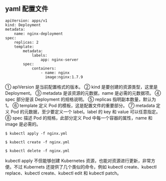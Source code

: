 ## yaml 配置文件

```
apiVersion: apps/v1
kind: Deployment
metadata:
    name: nginx-deployment
spec:
    replicas: 2
    template:
        metadata:
            labels:
                app: nginx-server
        spec:
            containers:
                - name: nginx
                  image:nginx:1.7.9
```

① apiVersion 是当前配置格式的版本。
② kind 是要创建的资源类型，这里是 Deployment。
③ metadata 是该资源的元数据，name 是必需的元数据项。
④ spec 部分是该 Deployment 的规格说明。
⑤ replicas 指明副本数量，默认为 1。
⑥ template 定义 Pod 的模板，这是配置文件的重要部分。
⑦ metadata 定义 Pod 的元数据，至少要定义一个 label。label 的 key 和 value 可以任意指定。
⑧ spec 描述 Pod 的规格，此部分定义 Pod 中每一个容器的属性，name 和 image 是必需的。

```
$ kubectl apply -f nginx.yml

$ kubectl create -f nginx.yml

$ kubectl delete -f nginx.yml
```

kubectl apply 不但能够创建 Kubernetes 资源，也能对资源进行更新，非常方便。不过 Kubernets 还提供了几个类似的命令，例如 kubectl create、kubectl replace、kubectl create、kubectl edit 和 kubectl patch。